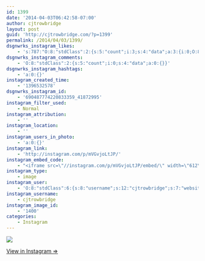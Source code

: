 ```yaml
---
id: 1399
date: '2014-04-03T06:42:58-07:00'
author: cjtrowbridge
layout: post
guid: 'http://cjtrowbridge.com/?p=1399'
permalink: /2014/04/03/1399/
dsgnwrks_instagram_likes:
    - 's:787:"O:8:"stdClass":2:{s:5:"count";i:3;s:4:"data";a:3:{i:0;O:8:"stdClass":4:{s:8:"username";s:15:"charlesmeglasso";s:15:"profile_picture";s:107:"https://igcdn-photos-g-a.akamaihd.net/hphotos-ak-xaf1/t51.2885-19/10948423_802477429826990_1429579718_a.jpg";s:2:"id";s:8:"16580528";s:9:"full_name";s:17:"Charles meglasson";}i:1;O:8:"stdClass":4:{s:8:"username";s:8:"dizzleme";s:15:"profile_picture";s:84:"https://instagramimages-a.akamaihd.net/profiles/profile_12340414_75sq_1358478611.jpg";s:2:"id";s:8:"12340414";s:9:"full_name";s:4:"Tony";}i:2;O:8:"stdClass":4:{s:8:"username";s:6:"dj_mah";s:15:"profile_picture";s:106:"https://igcdn-photos-e-a.akamaihd.net/hphotos-ak-xaf1/t51.2885-19/10891107_396570833834596_947441485_a.jpg";s:2:"id";s:9:"210190751";s:9:"full_name";s:30:"Heather MacDonald ";'
dsgnwrks_instagram_comments:
    - 'O:8:"stdClass":2:{s:5:"count";i:0;s:4:"data";a:0:{}}'
dsgnwrks_instagram_hashtags:
    - 'a:0:{}'
instagram_created_time:
    - '1396532578'
dsgnwrks_instagram_id:
    - '690487774220833359_41872995'
instagram_filter_used:
    - Normal
instagram_attribution:
    - ''
instagram_location:
    - ''
instagram_users_in_photo:
    - 'a:0:{}'
instagram_link:
    - 'http://instagram.com/p/mVGvjoLtJP/'
instagram_embed_code:
    - "<iframe src=\"//instagram.com/p/mVGvjoLtJP/embed/\" width=\"612\" height=\"710\" frameborder=\"0\" scrolling=\"no\" allowtransparency=\"true\"></iframe>\n"
instagram_type:
    - image
instagram_user:
    - 'O:8:"stdClass":6:{s:8:"username";s:12:"cjtrowbridge";s:7:"website";s:0:"";s:15:"profile_picture";s:103:"https://igcdn-photos-f-a.akamaihd.net/hphotos-ak-xpa1/t51.2885-19/925559_452430704897917_67836701_a.jpg";s:9:"full_name";s:13:"CJ Trowbridge";s:3:"bio";s:0:"";s:2:"id";s:8:"41872995";}'
instagram_username:
    - cjtrowbridge
instagram_image_id:
    - '1400'
categories:
    - Instagram
---
```


[![](http://blog.cjtrowbridge.com/wp-content/uploads/2014/04/1530837_616495688437886_438439139_n.jpg)](http://instagram.com/p/mVGvjoLtJP/)

[View in Instagram ⇒](http://instagram.com/p/mVGvjoLtJP/)